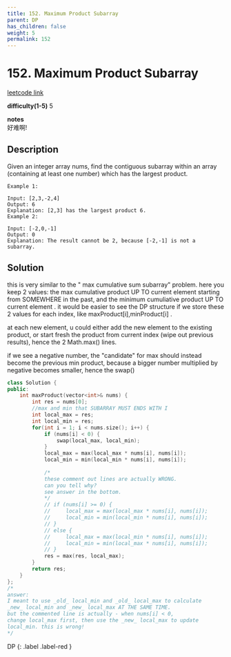 ```yaml
---
title: 152. Maximum Product Subarray
parent: DP
has_children: false
weight: 5
permalink: 152
---
```

# 152. Maximum Product Subarray
[leetcode link](https://leetcode.com/problems/maximum-product-subarray/)

**difficulty(1-5)** 
5

**notes**   
好难啊!

## Description
Given an integer array nums, find the contiguous subarray within an array (containing at least one number) which has the largest product.
```
Example 1:

Input: [2,3,-2,4]
Output: 6
Explanation: [2,3] has the largest product 6.
Example 2:

Input: [-2,0,-1]
Output: 0
Explanation: The result cannot be 2, because [-2,-1] is not a subarray.
```
## Solution
this is very similar to the " max cumulative sum subarray" problem. here you keep 2 values: the max cumulative product UP TO current element starting from SOMEWHERE in the past, and the minimum cumuliative product UP TO current element . it would be easier to see the DP structure if we store these 2 values for each index, like maxProduct[i],minProduct[i] .

at each new element, u could either add the new element to the existing product, or start fresh the product from current index (wipe out previous results), hence the 2 Math.max() lines.

if we see a negative number, the "candidate" for max should instead become the previous min product, because a bigger number multiplied by negative becomes smaller, hence the swap()

```c++
class Solution {
public:
    int maxProduct(vector<int>& nums) {
        int res = nums[0];
        //max and min that SUBARRAY MUST ENDS WITH I
        int local_max = res;
        int local_min = res;
        for(int i = 1; i < nums.size(); i++) {
            if (nums[i] < 0) {
                swap(local_max, local_min);
            }
            local_max = max(local_max * nums[i], nums[i]);
            local_min = min(local_min * nums[i], nums[i]);
            
            /*
            these comment out lines are actually WRONG. 
            can you tell why? 
            see answer in the bottom.
            */
            // if (nums[i] >= 0) {
            //     local_max = max(local_max * nums[i], nums[i]);
            //     local_min = min(local_min * nums[i], nums[i]);
            // }
            // else {
            //     local_max = max(local_min * nums[i], nums[i]);
            //     local_min = min(local_max * nums[i], nums[i]);
            // }
            res = max(res, local_max);
        }
        return res;
    }
};
/*
answer:
I meant to use _old_ local_min and _old_ local_max to calculate
_new_ local_min and _new_ local_max AT THE SAME TIME. 
but the commented line is actually - when nums[i] < 0, 
change local_max first, then use the _new_ local_max to update
local_min. this is wrong!
*/
```
DP
{: .label .label-red }
